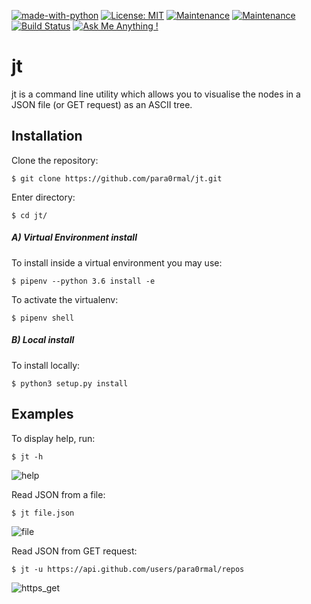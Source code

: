 [![made-with-python](https://img.shields.io/badge/Made%20with-Python-1f425f.svg)](https://www.python.org/)
[![License: MIT](https://img.shields.io/badge/License-MIT-yellow.svg)](https://opensource.org/licenses/MIT)
[![Maintenance](https://img.shields.io/badge/Maintained%3F-yes-green.svg)](https://GitHub.com/Naereen/StrapDown.js/graphs/commit-activity)
[![Maintenance](https://img.shields.io/badge/Maintained%3F-yes-green.svg)](https://GitHub.com/Naereen/StrapDown.js/graphs/commit-activity)
[![Build Status](https://travis-ci.com/para0rmal/jt.svg?branch=master)](https://travis-ci.com/para0rmal/jt)
[![Ask Me Anything !](https://img.shields.io/badge/Ask%20me-anything-1abc9c.svg)](https://GitHub.com/Naereen/ama)


# jt

jt is a command line utility which allows you to visualise the nodes in a JSON file (or GET request) as an ASCII tree.

Installation
---


Clone the repository:
```
$ git clone https://github.com/para0rmal/jt.git
```

Enter directory:
```
$ cd jt/
```

##### A) Virtual Environment install

To install inside a virtual environment you may use:
```
$ pipenv --python 3.6 install -e
```

To activate the virtualenv:
```
$ pipenv shell
```

##### B) Local install

To install locally:
```
$ python3 setup.py install
```

Examples
---

To display help, run:
``` 
$ jt -h 
```

![help](https://user-images.githubusercontent.com/15225347/44353777-fad7c480-a49f-11e8-9879-7e1bbb39a8d2.png)

Read JSON from a file:
```
$ jt file.json
```

![file](https://user-images.githubusercontent.com/15225347/44353776-fa3f2e00-a49f-11e8-8ac3-7cfaf05e2d46.png)

Read JSON from GET request:
```
$ jt -u https://api.github.com/users/para0rmal/repos
```

![https_get](https://user-images.githubusercontent.com/15225347/44353778-fad7c480-a49f-11e8-8963-80b8eb4a6de8.png)
